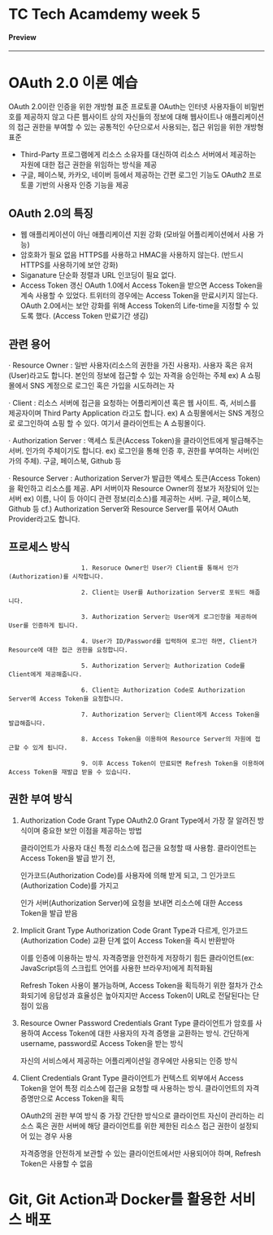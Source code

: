 # TC Tech Acamdemy week 5
#### Preview
---
# OAuth 2.0 이론 예습

OAuth 2.0이란 인증을 위한 개방형 표준 프로토콜
OAuth는 인터넷 사용자들이 비밀번호를 제공하지 않고 다른 웹사이트 상의 자신들의 정보에 대해 웹사이트나 애플리케이션의 접근 권한을 부여할 수 있는 공통적인 수단으로서 사용되는, 접근 위임을 위한 개방형 표준

- Third-Party 프로그램에게 리소스 소유자를 대신하여 리소스 서버에서 제공하는 자원에 대한 접근 권한을 위임하는 방식을 제공
- 구글, 페이스북, 카카오, 네이버 등에서 제공하는 간편 로그인 기능도 OAuth2 프로토콜 기반의 사용자 인증 기능을 제공

 ## OAuth 2.0의 특징
- 웹 애플리케이션이 아닌 애플리케이션 지원 강화 (모바일 어플리케이션에서 사용 가능)
- 암호화가 필요 없음 HTTPS를 사용하고 HMAC을 사용하지 않는다. (반드시 HTTPS를 사용하기에 보안 강화)
- Siganature 단순화 정렬과 URL 인코딩이 필요 없다.
- Access Token 갱신 OAuth 1.0에서 Access Token을 받으면 Access Token을 계속 사용할 수 있었다. 트위터의 경우에는 Access Token을 만료시키지 않는다. OAuth 2.0에서는 보안 강화를 위해 Access Token의 Life-time을 지정할 수 있도록 했다. (Access Token 만료기간 생김)

## 관련 용어
· Resource Owner : 일반 사용자(리소스의 권한을 가진 사용자). 사용자 혹은 유저(User)라고도 합니다. 본인의 정보에 접근할 수 있는 자격을 승인하는 주체
   ex) A 쇼핑몰에서 SNS 계정으로 로그인 혹은 가입을 시도하려는 자
   
· Client : 리소스 서버에 접근을 요청하는 어플리케이션 혹은 웹 사이트. 즉, 서비스를 제공자이며 Third Party Application 라고도 합니다.
   ex) A 쇼핑몰에서는 SNS 계정으로 로그인하여 쇼핑 할 수 있다. 여기서 클라이언트는 A 쇼핑몰이다.
   
· Authorization Server : 액세스 토큰(Access Token)을 클라이언트에게 발급해주는 서버. 인가의 주체이기도 합니다.
   ex) 로그인을 통해 인증 후, 권한를 부여하는 서버(인가의 주체). 구글, 페이스북, Github 등
   
· Resource Server : Authorization Server가 발급한 액세스 토큰(Access Token)을 확인하고 리소스를 제공. API 서버이자 Resource Owner의 정보가 저장되어 있는 서버
   ex) 이름, 나이 등 아이디 관련 정보(리소스)를 제공하는 서버. 구글, 페이스북, Github 등
   cf.) Authorization Server와 Resource Server를 묶어서 OAuth Provider라고도 합니다.

## 프로세스 방식
                        1. Resoruce Owner인 User가 Client를 통해서 인가(Authorization)를 시작합니다.

                        2. Client는 User를 Authorization Server로 포워드 해줍니다.

                        3. Authorization Server는 User에게 로그인창을 제공하여 User를 인증하게 됩니다.

                        4. User가 ID/Password를 입력하여 로그인 하면, Client가 Resource에 대한 접근 권한을 요청합니다.

                        5. Authorization Server는 Authorization Code를 Client에게 제공해줍니다.

                        6. Client는 Authorization Code로 Authorization Server에 Access Token을 요청합니다.

                        7. Authorization Server는 Client에게 Access Token을 발급해줍니다.

                        8. Access Token을 이용하여 Resource Server의 자원에 접근할 수 있게 됩니다.

                        9. 이후 Access Token이 만료되면 Refresh Token을 이용하여 Access Token을 재발급 받을 수 있습니다.  

## 권한 부여 방식
1. Authorization Code Grant Type
   OAuth2.0 Grant Type에서 가장 잘 알려진 방식이며 중요한 보안 이점을 제공하는 방법

   클라이언트가 사용자 대신 특정 리소스에 접근을 요청할 때 사용함. 클라이언트는 Access Token을 발급 받기 전,

   인가코드(Authorization Code)를 사용자에 의해 받게 되고, 그 인가코드(Authorization Code)를 가지고

   인가 서버(Authorization Server)에 요청을 보내면 리소스에 대한 Access Token을 발급 받음

2. Implicit Grant Type
   Authorization Code Grant Type과 다르게, 인가코드(Authorization Code) 교환 단계 없이 Access Token을 즉시 반환받아 

   이를 인증에 이용하는 방식. 자격증명을 안전하게 저장하기 힘든 클라이언트(ex: JavaScript등의 스크립트 언어를 사용한 브라우저)에게 최적화됨

   Refresh Token 사용이 불가능하며, Access Token을 획득하기 위한 절차가 간소화되기에 응답성과 효율성은 높아지지만 Access Token이 URL로 전달된다는 단점이 있음

3. Resource Owner Password Credentials Grant Type
   클라이언트가 암호를 사용하여 Access Token에 대한 사용자의 자격 증명을 교환하는 방식. 간단하게 username, password로 Access Token을 받는 방식

   자신의 서비스에서 제공하는 어플리케이션일 경우에만 사용되는 인증 방식

4. Client Credentials Grant Type 
   클라이언트가 컨텍스트 외부에서 Access Token을 얻어 특정 리소스에 접근을 요청할 때 사용하는 방식. 클라이언트의 자격증명만으로 Access Token을 획득

   OAuth2의 권한 부여 방식 중 가장 간단한 방식으로 클라이언트 자신이 관리하는 리소스 혹은 권한 서버에 해당 클라이언트를 위한 제한된 리소스 접근 권한이 설정되어 있는 경우 사용

   자격증명을 안전하게 보관할 수 있는 클라이언트에서만 사용되어야 하며, Refresh Token은 사용할 수 없음

# Git, Git Action과 Docker를 활용한 서비스 배포


